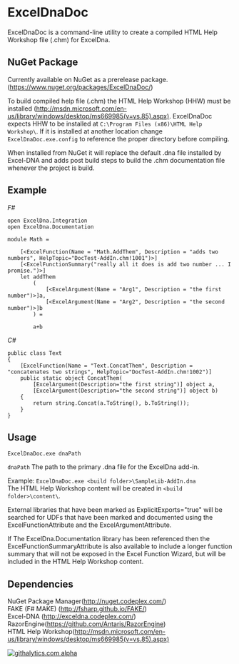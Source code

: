 ﻿ExcelDnaDoc
===================
ExcelDnaDoc is a command-line utility to create a compiled HTML Help Workshop file (.chm) for ExcelDna.


NuGet Package
------------------
Currently available on NuGet as a prerelease package. (https://www.nuget.org/packages/ExcelDnaDoc/)

To build compiled help file (.chm) the HTML Help Workshop (HHW) must be installed (http://msdn.microsoft.com/en-us/library/windows/desktop/ms669985(v=vs.85).aspx).
ExcelDnaDoc expects HHW to be installed at `C:\Program Files (x86)\HTML Help Workshop\`. If it is installed at another location change `ExcelDnaDoc.exe.config` to
reference the proper directory before compiling.  

When installed from NuGet it will replace the default .dna file installed by Excel-DNA and adds post build steps to build the .chm documentation file whenever
the project is build.

Example
------------------

*F#*

    open ExcelDna.Integration
    open ExcelDna.Documentation

    module Math =

        [<ExcelFunction(Name = "Math.AddThem", Description = "adds two numbers", HelpTopic="DocTest-AddIn.chm!1001")>]
        [<ExcelFunctionSummary("really all it does is add two number ... I promise.")>]
        let addThem
            (
                [<ExcelArgument(Name = "Arg1", Description = "the first number")>]a,
                [<ExcelArgument(Name = "Arg2", Description = "the second number")>]b
            ) = 
            
            a+b

*C#*

    public class Text 
    {
        [ExcelFunction(Name = "Text.ConcatThem", Description = "concatenates two strings", HelpTopic="DocTest-AddIn.chm!1002")]
        public static object ConcatThem(
            [ExcelArgument(Description="the first string")] object a, 
            [ExcelArgument(Description="the second string")] object b)
        {
            return string.Concat(a.ToString(), b.ToString());
        }
    }

Usage
------------------
    ExcelDnaDoc.exe dnaPath  
`dnaPath` The path to the primary .dna file for the ExcelDna add-in.  

Example: `ExcelDnaDoc.exe <build folder>\SampleLib-AddIn.dna`  
         The HTML Help Workshop content will be created in `<build folder>\content\`.  

External libraries that have been marked as ExplicitExports="true" will be searched for UDFs that have been marked and documented using the ExcelFunctionAttribute and the ExcelArgumentAttribute.  

If The ExcelDna.Documentation library has been referenced then the ExcelFunctionSummaryAttribute is also available to include a longer function summary that will not be exposed in the Excel Function Wizard, but will be included in the HTML Help Workshop content.  

Dependencies
------------------
 NuGet Package Manager(http://nuget.codeplex.com/)  
 FAKE (F# MAKE) (http://fsharp.github.io/FAKE/)  
 Excel-DNA (http://exceldna.codeplex.com/)  
 RazorEngine(https://github.com/Antaris/RazorEngine)  
 HTML Help Workshop(http://msdn.microsoft.com/en-us/library/windows/desktop/ms669985(v=vs.85).aspx)  

[![githalytics.com alpha](https://cruel-carlota.pagodabox.com/6d1b41edf1ed32e109771bb99bbe87bd "githalytics.com")](http://githalytics.com/mndrake/ExcelDnaDoc)
